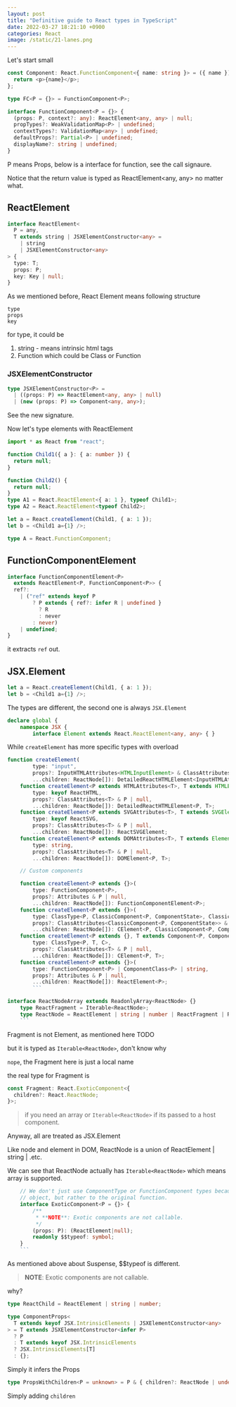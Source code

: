```yaml
---
layout: post
title: "Definitive guide to React types in TypeScript"
date: 2022-03-27 18:21:10 +0900
categories: React
image: /static/21-lanes.png
---
```


Let's start small

```ts
const Component: React.FunctionComponent<{ name: string }> = ({ name }) => {
  return <p>{name}</p>;
};
```

```ts
type FC<P = {}> = FunctionComponent<P>;

interface FunctionComponent<P = {}> {
  (props: P, context?: any): ReactElement<any, any> | null;
  propTypes?: WeakValidationMap<P> | undefined;
  contextTypes?: ValidationMap<any> | undefined;
  defaultProps?: Partial<P> | undefined;
  displayName?: string | undefined;
}
```

P means Props, below is a interface for function, see the call signaure.

Notice that the return value is typed as ReactElement<any, any> no matter what.

## ReactElement

```ts
interface ReactElement<
  P = any,
  T extends string | JSXElementConstructor<any> =
    | string
    | JSXElementConstructor<any>
> {
  type: T;
  props: P;
  key: Key | null;
}
```

As we mentioned before, React Element means following structure

```
type
props
key
```

for type, it could be

1. string - means intrinsic html tags
2. Function which could be Class or Function

### JSXElementConstructor

```ts
type JSXElementConstructor<P> =
  | ((props: P) => ReactElement<any, any> | null)
  | (new (props: P) => Component<any, any>);
```

See the new signature.

Now let's type elements with ReactElement

```ts
import * as React from "react";

function Child1({ a }: { a: number }) {
  return null;
}

function Child2() {
  return null;
}
type A1 = React.ReactElement<{ a: 1 }, typeof Child1>;
type A2 = React.ReactElement<typeof Child2>;

let a = React.createElement(Child1, { a: 1 });
let b = <Child1 a={1} />;

type A = React.FunctionComponent;
```

## FunctionComponentElement

```ts
interface FunctionComponentElement<P>
  extends ReactElement<P, FunctionComponent<P>> {
  ref?:
    | ("ref" extends keyof P
        ? P extends { ref?: infer R | undefined }
          ? R
          : never
        : never)
    | undefined;
}
```

it extracts `ref` out.

## JSX.Element

```ts
let a = React.createElement(Child1, { a: 1 });
let b = <Child1 a={1} />;
```

The types are different, the second one is always `JSX.Element`

```ts
declare global {
    namespace JSX {
        interface Element extends React.ReactElement<any, any> { }
```

While `createElement` has more specific types with overload

````ts
function createElement(
        type: "input",
        props?: InputHTMLAttributes<HTMLInputElement> & ClassAttributes<HTMLInputElement> | null,
        ...children: ReactNode[]): DetailedReactHTMLElement<InputHTMLAttributes<HTMLInputElement>, HTMLInputElement>;
    function createElement<P extends HTMLAttributes<T>, T extends HTMLElement>(
        type: keyof ReactHTML,
        props?: ClassAttributes<T> & P | null,
        ...children: ReactNode[]): DetailedReactHTMLElement<P, T>;
    function createElement<P extends SVGAttributes<T>, T extends SVGElement>(
        type: keyof ReactSVG,
        props?: ClassAttributes<T> & P | null,
        ...children: ReactNode[]): ReactSVGElement;
    function createElement<P extends DOMAttributes<T>, T extends Element>(
        type: string,
        props?: ClassAttributes<T> & P | null,
        ...children: ReactNode[]): DOMElement<P, T>;

    // Custom components

    function createElement<P extends {}>(
        type: FunctionComponent<P>,
        props?: Attributes & P | null,
        ...children: ReactNode[]): FunctionComponentElement<P>;
    function createElement<P extends {}>(
        type: ClassType<P, ClassicComponent<P, ComponentState>, ClassicComponentClass<P>>,
        props?: ClassAttributes<ClassicComponent<P, ComponentState>> & P | null,
        ...children: ReactNode[]): CElement<P, ClassicComponent<P, ComponentState>>;
    function createElement<P extends {}, T extends Component<P, ComponentState>, C extends ComponentClass<P>>(
        type: ClassType<P, T, C>,
        props?: ClassAttributes<T> & P | null,
        ...children: ReactNode[]): CElement<P, T>;
    function createElement<P extends {}>(
        type: FunctionComponent<P> | ComponentClass<P> | string,
        props?: Attributes & P | null,
        ...children: ReactNode[]): ReactElement<P>;
        ```
````

````ts
interface ReactNodeArray extends ReadonlyArray<ReactNode> {}
    type ReactFragment = Iterable<ReactNode>;
    type ReactNode = ReactElement | string | number | ReactFragment | ReactPortal | boolean | null | undefined;
    ```
````

Fragment is not Element, as mentioned here TODO

but it is typed as `Iterable<ReactNode>`, don't know why

`nope`, the Fragment here is just a local name

the real type for Fragment is

```ts
const Fragment: React.ExoticComponent<{
  children?: React.ReactNode;
}>;
```

> if you need an array or `Iterable<ReactNode>` if its passed to a host component.

Anyway, all are treated as JSX.Element

Like node and element in DOM, ReactNode is a union of ReactElement | string | .etc.

We can see that ReactNode actually has `Iterable<ReactNode>` which means array is supported.

````ts
    // We don't just use ComponentType or FunctionComponent types because you are not supposed to attach statics to this
    // object, but rather to the original function.
    interface ExoticComponent<P = {}> {
        /**
         * **NOTE**: Exotic components are not callable.
         */
        (props: P): (ReactElement|null);
        readonly $$typeof: symbol;
    }
    ```
````

As mentioned above about Suspense, $$typeof is different.

> **NOTE**: Exotic components are not callable.

why?

```ts
type ReactChild = ReactElement | string | number;
```

```ts
type ComponentProps<
  T extends keyof JSX.IntrinsicElements | JSXElementConstructor<any>
> = T extends JSXElementConstructor<infer P>
  ? P
  : T extends keyof JSX.IntrinsicElements
  ? JSX.IntrinsicElements[T]
  : {};
```

Simply it infers the Props

```ts
type PropsWithChildren<P = unknown> = P & { children?: ReactNode | undefined };
```

Simply adding `children`
